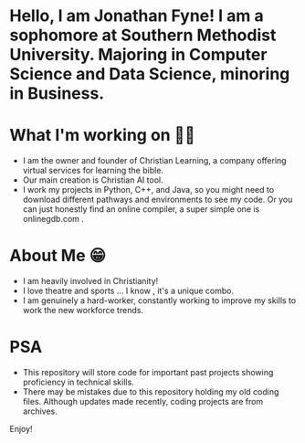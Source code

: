 # Hello, I am Jonathan Fyne! I am a sophomore at Southern Methodist University. Majoring in Computer Science and Data Science, minoring in Business.

# What I'm working on 👨‍💻 
- I am the owner and founder of Christian Learning, a company offering virtual services for learning the bible.
- Our main creation is Christian AI tool.
- I work my projects in Python, C++, and Java, so you might need to download different pathways and environments to see my code. Or you can just honestly find an online compiler, a super simple one is onlinegdb.com .

# About Me 😁
- I am heavily involved in Christianity!
- I love theatre and sports ... I know , it's a unique combo.
- I am genuinely a hard-worker, constantly working to improve my skills to work the new workforce trends.

# PSA
- This repository will store code for important past projects showing proficiency in technical skills.
- There may be mistakes due to this repository holding my old coding files. 
Although updates made recently, coding projects are from archives.

Enjoy!

